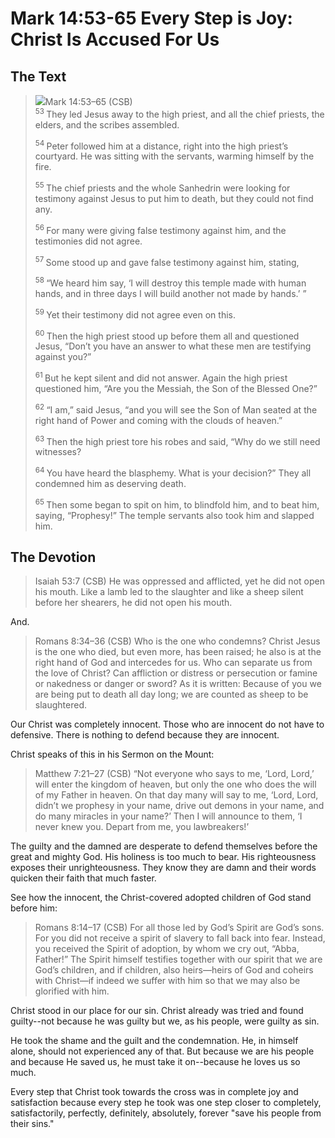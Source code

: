 # Mark 14:53-65 Every Step is Joy: Christ Is Accused For Us

## The Text

><img class="intro-right" src="/images/art-mark.jpg">Mark 14:53–65 (CSB)  
><sup> 53 </sup> They led Jesus away to the high priest, and all the chief priests, the elders, and the scribes assembled. 
>
><sup> 54 </sup> Peter followed him at a distance, right into the high priest’s courtyard. He was sitting with the servants, warming himself by the fire. 
>
><sup> 55 </sup> The chief priests and the whole Sanhedrin were looking for testimony against Jesus to put him to death, but they could not find any. 
>
><sup> 56 </sup> For many were giving false testimony against him, and the testimonies did not agree. 
>
><sup> 57 </sup> Some stood up and gave false testimony against him, stating, 
>
><sup> 58 </sup> “We heard him say, ‘I will destroy this temple made with human hands, and in three days I will build another not made by hands.’ ” 
>
><sup> 59 </sup> Yet their testimony did not agree even on this. 
>
><sup> 60 </sup> Then the high priest stood up before them all and questioned Jesus, “Don’t you have an answer to what these men are testifying against you?” 
>
><sup> 61 </sup> But he kept silent and did not answer. Again the high priest questioned him, “Are you the Messiah, the Son of the Blessed One?” 
>
><sup> 62 </sup> “I am,” said Jesus, “and you will see the Son of Man seated at the right hand of Power and coming with the clouds of heaven.” 
>
><sup> 63 </sup> Then the high priest tore his robes and said, “Why do we still need witnesses? 
>
><sup> 64 </sup> You have heard the blasphemy. What is your decision?” They all condemned him as deserving death. 
>
><sup> 65 </sup> Then some began to spit on him, to blindfold him, and to beat him, saying, “Prophesy!” The temple servants also took him and slapped him.

## The Devotion

>Isaiah 53:7 (CSB) He was oppressed and afflicted, yet he did not open his mouth. Like a lamb led to the slaughter and like a sheep silent before her shearers, he did not open his mouth.

And.

>Romans 8:34–36 (CSB) Who is the one who condemns? Christ Jesus is the one who died, but even more, has been raised; he also is at the right hand of God and intercedes for us. Who can separate us from the love of Christ? Can affliction or distress or persecution or famine or nakedness or danger or sword? As it is written: Because of you we are being put to death all day long; we are counted as sheep to be slaughtered.

Our Christ was completely innocent. Those who are innocent do not have to defensive. There is nothing to defend because they are innocent.

Christ speaks of this in his Sermon on the Mount:

>Matthew 7:21–27 (CSB) “Not everyone who says to me, ‘Lord, Lord,’ will enter the kingdom of heaven, but only the one who does the will of my Father in heaven. On that day many will say to me, ‘Lord, Lord, didn’t we prophesy in your name, drive out demons in your name, and do many miracles in your name?’ Then I will announce to them, ‘I never knew you. Depart from me, you lawbreakers!’

The guilty and the damned are desperate to defend themselves before the great and mighty God. His holiness is too much to bear. His righteousness exposes their unrighteousness. They know they are damn and their words quicken their faith that much faster.

See how the innocent, the Christ-covered adopted children of God stand before him:

>Romans 8:14–17 (CSB) For all those led by God’s Spirit are God’s sons. For you did not receive a spirit of slavery to fall back into fear. Instead, you received the Spirit of adoption, by whom we cry out, “Abba, Father!” The Spirit himself testifies together with our spirit that we are God’s children, and if children, also heirs—heirs of God and coheirs with Christ—if indeed we suffer with him so that we may also be glorified with him.

Christ stood in our place for our sin. Christ already was tried and found guilty--not because he was guilty but we, as his people, were guilty as sin. 

He took the shame and the guilt and the condemnation. He, in himself alone, should not experienced any of that. But because we are his people and because He saved us, he must take it on--because he loves us so much.

Every step that Christ took towards the cross was in complete joy and satisfaction because every step he took was one step closer to completely, satisfactorily, perfectly, definitely, absolutely, forever "save his people from their sins."
